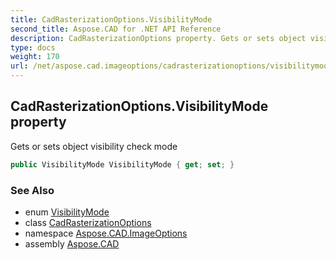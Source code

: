 ```yaml
---
title: CadRasterizationOptions.VisibilityMode
second_title: Aspose.CAD for .NET API Reference
description: CadRasterizationOptions property. Gets or sets object visibility check mode
type: docs
weight: 170
url: /net/aspose.cad.imageoptions/cadrasterizationoptions/visibilitymode/
---
```

## CadRasterizationOptions.VisibilityMode property

Gets or sets object visibility check mode

```csharp
public VisibilityMode VisibilityMode { get; set; }
```

### See Also

* enum [VisibilityMode](../../visibilitymode/)
* class [CadRasterizationOptions](../)
* namespace [Aspose.CAD.ImageOptions](../../cadrasterizationoptions/)
* assembly [Aspose.CAD](../../../)


